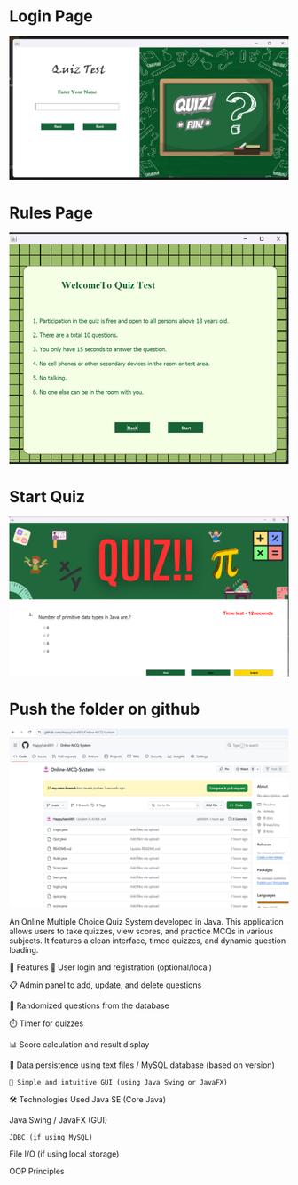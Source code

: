 # Login Page
![image alt](https://github.com/HappySaini001/Online-MCQ-System/blob/6d273c2e6cce1aa0532b01b4edbfed99b8464165/Screenshot%202025-05-25%20175329.png)


# Rules Page
![image alt](https://github.com/HappySaini001/Online-MCQ-System/blob/09d0a41b67f64e2684efc5169d77be467539cb71/Screenshot%202025-05-25%20175342.png)

# Start Quiz
![image alt](https://github.com/HappySaini001/Online-MCQ-System/blob/540625ecd0fca84d65bba981392cf886f6835c8a/Screenshot%202025-05-25%20175353.png)

# Push the folder on github
![image alt](https://github.com/HappySaini001/Online-MCQ-System/blob/dfaeee8037cbb76923625cfe7e7200a27c95e323/Screenshot%202025-05-25%20174444.png)
























An Online Multiple Choice Quiz System developed in Java. This application allows users to take quizzes, view scores, and practice MCQs in various subjects. It features a clean interface, timed quizzes, and dynamic question loading.

🚀 Features
   🔐 User login and registration (optional/local)

   📋 Admin panel to add, update, and delete questions

  🧠 Randomized questions from the database

   ⏱️ Timer for quizzes
 
   📊 Score calculation and result display

   💾 Data persistence using text files / MySQL database (based on version)

    🎨 Simple and intuitive GUI (using Java Swing or JavaFX)

🛠️ Technologies Used
    Java SE (Core Java)

   Java Swing / JavaFX (GUI)

    JDBC (if using MySQL)

   File I/O (if using local storage)

   OOP Principles
